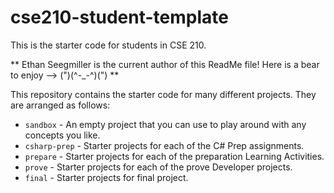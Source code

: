 # cse210-student-template
This is the starter code for students in CSE 210.

** Ethan Seegmiller is the current author of this ReadMe file! Here is a bear to enjoy --> (")(^-_-^)(") **

This repository contains the starter code for many different projects. They are arranged as follows:

* `sandbox` - An empty project that you can use to play around with any concepts you like.
* `csharp-prep` - Starter projects for each of the C# Prep assignments.
* `prepare` - Starter projects for each of the preparation Learning Activities.
* `prove` - Starter projects for each of the prove Developer projects.
* `final` - Starter projects for final project.
